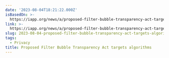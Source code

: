 ```yaml
---
date: '2023-08-04T18:21:22.000Z'
isBasedOn: >-
  https://iapp.org/news/a/proposed-filter-bubble-transparency-act-targets-algorithms/
link: >-
  https://iapp.org/news/a/proposed-filter-bubble-transparency-act-targets-algorithms/
slug: 2023-08-04-proposed-filter-bubble-transparency-act-targets-algorithms
tags:
  - Privacy
title: Proposed Filter Bubble Transparency Act targets algorithms
---
```



